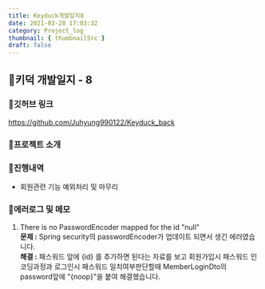 ```yaml
---
title: Keyduck개발일지8
date: 2021-03-28 17:03:32
category: Project_log
thumbnail: { thumbnailSrc }
draft: false
---
```


## 🌟키덕 개발일지 - 8

### 🎯깃허브 링크 
https://github.com/Juhyung990122/Keyduck_back

### 🎯프로젝트 소개

### 🎯진행내역
- 회원관련 기능 예외처리 및 마무리

### 🎯에러로그 및 메모
1. There is no PasswordEncoder mapped for the id "null"<br>
    **문제 :** Spring security의 passwordEncoder가 업데이트 되면서 생긴 에러였습니다.<br>
    **해결 :** 패스워드 앞에 {id} 를 추가하면 된다는 자료를 보고 회원가입시 패스워드 인코딩과정과 로그인시 패스워드 일치여부판단할때 MemberLoginDto의 password앞에 "{noop}"을 붙여 해결했습니다.

